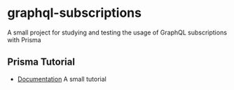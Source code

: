 # graphql-subscriptions

A small project for studying and testing the usage of GraphQL subscriptions with Prisma

## Prisma Tutorial
* [Documentation](https://www.prisma.io/docs/1.10/tutorials/build-graphql-servers/development/build-a-realtime-graphql-server-with-subscriptions-ien5es6ok3) A small tutorial